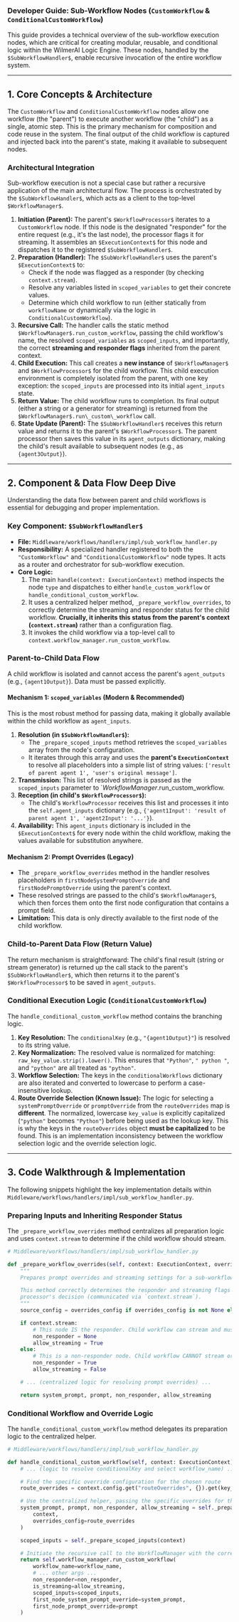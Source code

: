 ### **Developer Guide: Sub-Workflow Nodes (`CustomWorkflow` & `ConditionalCustomWorkflow`)**

This guide provides a technical overview of the sub-workflow execution nodes, which are critical for creating modular, reusable, and conditional logic within the WilmerAI Logic Engine. These nodes, handled by the `$SubWorkflowHandler$`, enable recursive invocation of the entire workflow system.

-----

## 1\. Core Concepts & Architecture

The `CustomWorkflow` and `ConditionalCustomWorkflow` nodes allow one workflow (the "parent") to execute another workflow (the "child") as a single, atomic step. This is the primary mechanism for composition and code reuse in the system. The final output of the child workflow is captured and injected back into the parent's state, making it available to subsequent nodes.

### Architectural Integration

Sub-workflow execution is not a special case but rather a recursive application of the main architectural flow. The process is orchestrated by the `$SubWorkflowHandler$`, which acts as a client to the top-level `$WorkflowManager$`.

1.  **Initiation (Parent):** The parent's `$WorkflowProcessor$` iterates to a `CustomWorkflow` node. If this node is the designated "responder" for the entire request (e.g., it's the last node), the processor flags it for streaming. It assembles an `$ExecutionContext$` for this node and dispatches it to the registered `$SubWorkflowHandler$`.
2.  **Preparation (Handler):** The `$SubWorkflowHandler$` uses the parent's `$ExecutionContext$` to:
      * Check if the node was flagged as a responder (by checking `context.stream`).
      * Resolve any variables listed in `scoped_variables` to get their concrete values.
      * Determine which child workflow to run (either statically from `workflowName` or dynamically via the logic in `ConditionalCustomWorkflow`).
3.  **Recursive Call:** The handler calls the static method `$WorkflowManager$.run_custom_workflow`, passing the child workflow's name, the resolved `scoped_variables` as `scoped_inputs`, and importantly, the correct **streaming and responder flags** inherited from the parent context.
4.  **Child Execution:** This call creates a **new instance** of `$WorkflowManager$` and `$WorkflowProcessor$` for the child workflow. This child execution environment is completely isolated from the parent, with one key exception: the `scoped_inputs` are processed into its initial `agent_inputs` state.
5.  **Return Value:** The child workflow runs to completion. Its final output (either a string or a generator for streaming) is returned from the `$WorkflowManager$.run\_custom\_workflow` call.
6.  **State Update (Parent):** The `$SubWorkflowHandler$` receives this return value and returns it to the parent's `$WorkflowProcessor$`. The parent processor then saves this value in its `agent_outputs` dictionary, making the child's result available to subsequent nodes (e.g., as `{agent3Output}`).

-----

## 2\. Component & Data Flow Deep Dive

Understanding the data flow between parent and child workflows is essential for debugging and proper implementation.

### Key Component: `$SubWorkflowHandler$`

  * **File:** `Middleware/workflows/handlers/impl/sub_workflow_handler.py`
  * **Responsibility:** A specialized handler registered to both the `"CustomWorkflow"` and `"ConditionalCustomWorkflow"` node types. It acts as a router and orchestrator for sub-workflow execution.
  * **Core Logic:**
    1.  The main `handle(context: ExecutionContext)` method inspects the node `type` and dispatches to either `handle_custom_workflow` or `handle_conditional_custom_workflow`.
    2.  It uses a centralized helper method, `_prepare_workflow_overrides`, to correctly determine the streaming and responder status for the child workflow. **Crucially, it inherits this status from the parent's context (`context.stream`)** rather than a configuration flag.
    3.  It invokes the child workflow via a top-level call to `context.workflow_manager.run_custom_workflow`.

### Parent-to-Child Data Flow

A child workflow is isolated and cannot access the parent's `agent_outputs` (e.g., `{agent1Output}`). Data must be passed explicitly.

#### **Mechanism 1: `scoped_variables` (Modern & Recommended)**

This is the most robust method for passing data, making it globally available within the child workflow as `agent_inputs`.

1.  **Resolution (in `$SubWorkflowHandler$`):**
      * The `_prepare_scoped_inputs` method retrieves the `scoped_variables` array from the node's configuration.
      * It iterates through this array and uses the **parent's `ExecutionContext`** to resolve all placeholders into a simple list of string values: `['result of parent agent 1', 'user's original message']`.
2.  **Transmission:** This list of resolved strings is passed as the `scoped_inputs` parameter to \`$WorkflowManager$.run\_custom\_workflow.
3.  **Reception (in child's `$WorkflowProcessor$`):**
      * The child's `WorkflowProcessor` receives this list and processes it into the `self.agent_inputs` dictionary (e.g., `{'agent1Input': 'result of parent agent 1', 'agent2Input': '...'}`).
4.  **Availability:** This `agent_inputs` dictionary is included in the `$ExecutionContext$` for every node within the child workflow, making the values available for substitution anywhere.

#### **Mechanism 2: Prompt Overrides (Legacy)**

  * The `_prepare_workflow_overrides` method in the handler resolves placeholders in `firstNodeSystemPromptOverride` and `firstNodePromptOverride` using the parent's context.
  * These resolved strings are passed to the child's `$WorkflowManager$`, which then forces them onto the first node configuration that contains a prompt field.
  * **Limitation:** This data is only directly available to the first node of the child workflow.

### Child-to-Parent Data Flow (Return Value)

The return mechanism is straightforward: The child's final result (string or stream generator) is returned up the call stack to the parent's `$SubWorkflowHandler$`, which then returns it to the parent's `$WorkflowProcessor$` to be saved in `agent_outputs`.

### Conditional Execution Logic (`ConditionalCustomWorkflow`)

The `handle_conditional_custom_workflow` method contains the branching logic.

1.  **Key Resolution:** The `conditionalKey` (e.g., `"{agent1Output}"`) is resolved to its string value.
2.  **Key Normalization:** The resolved value is normalized for matching: `raw_key_value.strip().lower()`. This ensures that `"Python"`, `" python "`, and `"python"` are all treated as `"python"`.
3.  **Workflow Selection:** The keys in the `conditionalWorkflows` dictionary are also iterated and converted to lowercase to perform a case-insensitive lookup.
4.  **Route Override Selection (Known Issue):** The logic for selecting a `systemPromptOverride` or `promptOverride` from the `routeOverrides` map is **different**. The normalized, lowercase `key_value` is explicitly capitalized (`"python"` becomes `"Python"`) before being used as the lookup key. This is why the keys in the `routeOverrides` object **must be capitalized** to be found. This is an implementation inconsistency between the workflow selection logic and the override selection logic.

-----

## 3\. Code Walkthrough & Implementation

The following snippets highlight the key implementation details within `Middleware/workflows/handlers/impl/sub_workflow_handler.py`.

### Preparing Inputs and Inheriting Responder Status

The `_prepare_workflow_overrides` method centralizes all preparation logic and uses `context.stream` to determine if the child workflow should stream.

```python
# Middleware/workflows/handlers/impl/sub_workflow_handler.py

def _prepare_workflow_overrides(self, context: ExecutionContext, overrides_config: Optional[Dict] = None):
    """
    Prepares prompt overrides and streaming settings for a sub-workflow.

    This method correctly determines the responder and streaming flags based on the parent
    processor's decision (communicated via `context.stream`).
    """
    source_config = overrides_config if overrides_config is not None else context.config

    if context.stream:
        # This node IS the responder. Child workflow can stream and must produce a response.
        non_responder = None
        allow_streaming = True
    else:
        # This is a non-responder node. Child workflow CANNOT stream or respond.
        non_responder = True
        allow_streaming = False

    # ... (centralized logic for resolving prompt overrides) ...

    return system_prompt, prompt, non_responder, allow_streaming
```

### Conditional Workflow and Override Logic

The `handle_conditional_custom_workflow` method delegates its preparation logic to the centralized helper.

```python
# Middleware/workflows/handlers/impl/sub_workflow_handler.py

def handle_conditional_custom_workflow(self, context: ExecutionContext):
    # ... (logic to resolve conditionalKey and select workflow_name) ...

    # Find the specific override configuration for the chosen route
    route_overrides = context.config.get("routeOverrides", {}).get(key_value.capitalize(), {})

    # Use the centralized helper, passing the specific overrides for this route
    system_prompt, prompt, non_responder, allow_streaming = self._prepare_workflow_overrides(
        context,
        overrides_config=route_overrides
    )

    scoped_inputs = self._prepare_scoped_inputs(context)

    # Initiate the recursive call to the WorkflowManager with the correct flags
    return self.workflow_manager.run_custom_workflow(
        workflow_name=workflow_name,
        # ... other args ...
        non_responder=non_responder,
        is_streaming=allow_streaming,
        scoped_inputs=scoped_inputs,
        first_node_system_prompt_override=system_prompt,
        first_node_prompt_override=prompt
    )
```